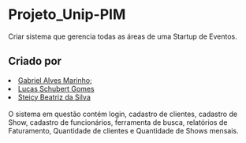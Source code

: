 # Projeto_Unip-PIM
Criar sistema que gerencia todas as áreas de uma Startup de Eventos.

<h2>Criado por</h2>

<li><a href="https://github.com/thealvs">Gabriel Alves Marinho;</a></li>
<li><a href="https://github.com/Schubert-lu">Lucas Schubert Gomes</a></li>
<li><a href="https://github.com/steicyb">Steicy Beatriz da Silva</a></li>
<br>
O sistema em questão contém login, cadastro de clientes, cadastro de Show, cadastro de funcionários, ferramenta de busca, relatórios de Faturamento, Quantidade de clientes e Quantidade de Shows mensais.
